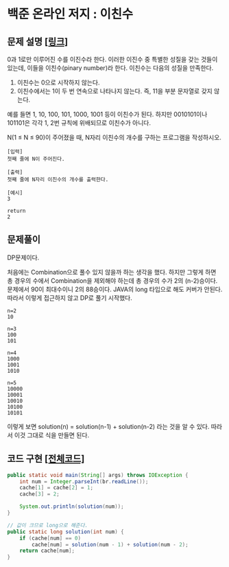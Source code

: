 # 백준 온라인 저지 : 이친수

## 문제 설명 [[링크]](https://www.acmicpc.net/problem/2193)

0과 1로만 이루어진 수를 이진수라 한다. 이러한 이진수 중 특별한 성질을 갖는 것들이 있는데, 이들을 이친수(pinary number)라 한다. 이친수는 다음의 성질을 만족한다.

1. 이친수는 0으로 시작하지 않는다.
2. 이친수에서는 1이 두 번 연속으로 나타나지 않는다. 즉, 11을 부분 문자열로 갖지 않는다.

예를 들면 1, 10, 100, 101, 1000, 1001 등이 이친수가 된다. 하지만 0010101이나 101101은 각각 1, 2번 규칙에 위배되므로 이친수가 아니다.

N(1 ≤ N ≤ 90)이 주어졌을 때, N자리 이친수의 개수를 구하는 프로그램을 작성하시오.




```
[입력]
첫째 줄에 N이 주어진다.

[출력]
첫째 줄에 N자리 이친수의 개수를 출력한다.

[예시]
3

return
2
```





## 문제풀이

DP문제이다. 

처음에는 Combination으로 풀수 있지 않을까 하는 생각을 했다. 하지만 그렇게 하면 총 경우의 수에서 Combination을 제외해야 하는데 총 경우의 수가 2의 (n-2)승이다. 문제에서 90이 최대수이니 2의 88승이다. JAVA의 long 타입으로 해도 커버가 안된다. 따라서 이렇게 접근하지 않고 DP로 풀기 시작했다.

```
n=2
10

n=3
100
101

n=4
1000
1001
1010

n=5
10000
10001
10010
10100
10101
```

이렇게 보면 solution(n) = solution(n-1) + solution(n-2) 라는 것을 알 수 있다. 따라서 이것 그대로 식을 만들면 된다.



## 코드 구현 [[전체코드]](./Main.java)

```java
public static void main(String[] args) throws IOException {
    int num = Integer.parseInt(br.readLine());
    cache[1] = cache[2] = 1;
    cache[3] = 2;

    System.out.println(solution(num));
}

// 값이 크므로 long으로 해준다.
public static long solution(int num) {
    if (cache[num] == 0) 
        cache[num] = solution(num - 1) + solution(num - 2);
    return cache[num];
}
```

